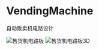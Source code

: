 # VendingMachine
自动贩卖机电路设计<br>

![售货机电路板](https://user-images.githubusercontent.com/54426524/160424654-b2dd7bc2-eb71-45b5-8dcc-4c8c3a074633.PNG)
![售货机电路板3D](https://user-images.githubusercontent.com/54426524/160424660-e18d1172-a90b-4e33-a571-d1b1d661b71c.PNG)
